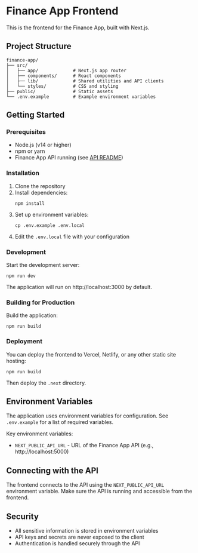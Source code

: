 # Finance App Frontend

This is the frontend for the Finance App, built with Next.js.

## Project Structure

```
finance-app/
├── src/
│   ├── app/             # Next.js app router
│   ├── components/      # React components
│   ├── lib/             # Shared utilities and API clients
│   └── styles/          # CSS and styling
├── public/              # Static assets
└── .env.example         # Example environment variables
```

## Getting Started

### Prerequisites

- Node.js (v14 or higher)
- npm or yarn
- Finance App API running (see [API README](../finance-app-api/README.md))

### Installation

1. Clone the repository
2. Install dependencies:
   ```
   npm install
   ```
3. Set up environment variables:
   ```
   cp .env.example .env.local
   ```
4. Edit the `.env.local` file with your configuration

### Development

Start the development server:

```
npm run dev
```

The application will run on http://localhost:3000 by default.

### Building for Production

Build the application:

```
npm run build
```

### Deployment

You can deploy the frontend to Vercel, Netlify, or any other static site hosting:

```
npm run build
```

Then deploy the `.next` directory.

## Environment Variables

The application uses environment variables for configuration. See `.env.example` for a list of required variables.

Key environment variables:

- `NEXT_PUBLIC_API_URL` - URL of the Finance App API (e.g., http://localhost:5000)

## Connecting with the API

The frontend connects to the API using the `NEXT_PUBLIC_API_URL` environment variable. Make sure the API is running and accessible from the frontend.

## Security

- All sensitive information is stored in environment variables
- API keys and secrets are never exposed to the client
- Authentication is handled securely through the API

